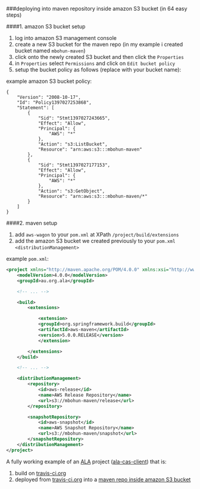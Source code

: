###deploying into maven repository inside amazon S3 bucket
(in 64 easy steps)

####1. amazon S3 bucket setup
1. log into amazon S3 management console
2. create a new S3 bucket for the maven repo (in my example i created bucket named `mbohun-maven`)
3. click onto the newly created S3 bucket and then click the `Properties`
4. in `Properties` select `Permissions` and click on `Edit bucket policy`
5. setup the bucket policy as follows (replace with your bucket name):

example amazon S3 bucket policy:
```
{
	"Version": "2008-10-17",
	"Id": "Policy1397027253868",
	"Statement": [
		{
			"Sid": "Stmt1397027243665",
			"Effect": "Allow",
			"Principal": {
				"AWS": "*"
			},
			"Action": "s3:ListBucket",
			"Resource": "arn:aws:s3:::mbohun-maven"
		},
		{
			"Sid": "Stmt1397027177153",
			"Effect": "Allow",
			"Principal": {
				"AWS": "*"
			},
			"Action": "s3:GetObject",
			"Resource": "arn:aws:s3:::mbohun-maven/*"
		}
	]
}
```

####2. maven setup
1. add `aws-wagon` to your `pom.xml` at XPath `/project/build/extensions`
2. add the amazon S3 bucket we created previously to your `pom.xml` `<distributionManagement>`

example `pom.xml`:

```xml
<project xmlns="http://maven.apache.org/POM/4.0.0" xmlns:xsi="http://www.w3.org/2001/XMLSchema-instance" xsi:schemaLocation="http://maven.apache.org/POM/4.0.0 http://maven.apache.org/xsd/maven-4.0.0.xsd">
    <modelVersion>4.0.0</modelVersion>
    <groupId>au.org.ala</groupId>

    <!-- ... --> 

    <build>
        <extensions>

            <extension>
	        <groupId>org.springframework.build</groupId>
	        <artifactId>aws-maven</artifactId>
	        <version>5.0.0.RELEASE</version>
            </extension>

        </extensions>
    </build>

    <!-- ... -->

    <distributionManagement>
        <repository>
	        <id>aws-release</id>
            <name>AWS Release Repository</name>
            <url>s3://mbohun-maven/release</url>
        </repository>

        <snapshotRepository>
            <id>aws-snapshot</id>
		    <name>AWS Snapshot Repository</name>
            <url>s3://mbohun-maven/snapshot</url>
        </snapshotRepository>
    </distributionManagement>
</project>
```

A fully working example of an [ALA](https://github.com/AtlasOfLivingAustralia) project ([ala-cas-client](https://github.com/mbohun/ala-cas-client)) that is:

1. build on [travis-ci.org](https://travis-ci.org/mbohun/ala-cas-client/builds/34688285)
2. deployed from [travis-ci.org](https://travis-ci.org/mbohun/ala-cas-client/builds/34688285) into a [maven repo inside amazon S3 bucket](https://mbohun-maven.s3.amazonaws.com)
